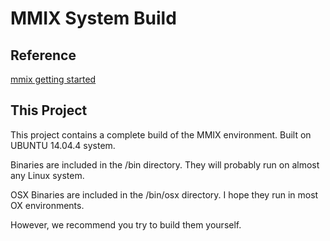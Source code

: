 # MMIX System Build #

## Reference ##

[mmix getting started](http://mmix.cs.hm.edu/getstarted.html)

## This Project ##

This project contains a complete build of the MMIX environment.  Built
on UBUNTU 14.04.4 system.

Binaries are included in the /bin directory.  They will probably run on
almost any Linux system.

OSX Binaries are included in the /bin/osx directory.  I hope they run
in most OX environments.

However, we recommend you try to build them yourself.

